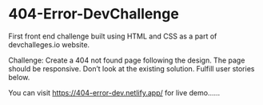 # 404-Error-DevChallenge

First front end challenge built using HTML and CSS as a part of devchalleges.io website.

Challenge: 
Create a 404 not found page following the design. The page should be responsive. Don’t look at the existing solution. Fulfill user stories below.

You can visit https://404-error-dev.netlify.app/ for live demo......
